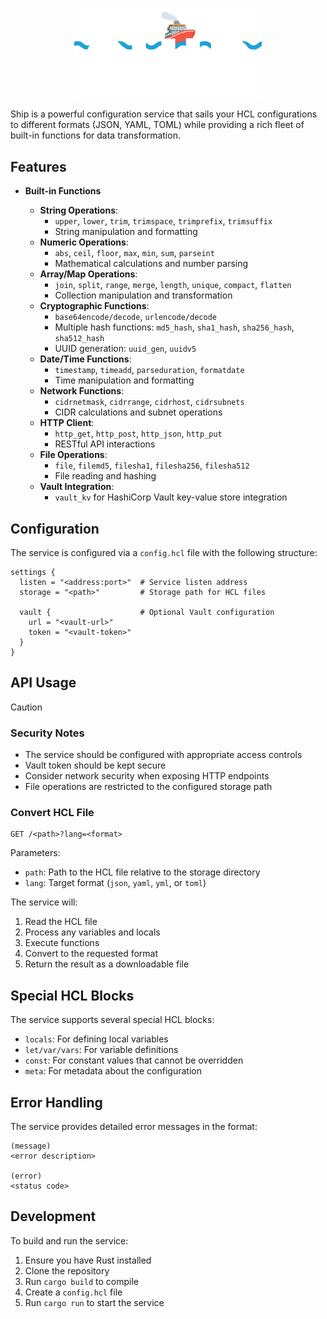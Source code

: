 <p align="center"><img style="width: 300px;" src="https://github.com/theMackabu/ship/blob/master/.github/assets/ship.png?raw=true" /></p>

Ship is a powerful configuration service that sails your HCL configurations to different formats (JSON, YAML, TOML) while providing a rich fleet of built-in functions for data transformation.

## Features

- **Built-in Functions**

  - **String Operations**:
    - `upper`, `lower`, `trim`, `trimspace`, `trimprefix`, `trimsuffix`
    - String manipulation and formatting
  - **Numeric Operations**:
    - `abs`, `ceil`, `floor`, `max`, `min`, `sum`, `parseint`
    - Mathematical calculations and number parsing
  - **Array/Map Operations**:
    - `join`, `split`, `range`, `merge`, `length`, `unique`, `compact`, `flatten`
    - Collection manipulation and transformation
  - **Cryptographic Functions**:
    - `base64encode/decode`, `urlencode/decode`
    - Multiple hash functions: `md5_hash`, `sha1_hash`, `sha256_hash`, `sha512_hash`
    - UUID generation: `uuid_gen`, `uuidv5`
  - **Date/Time Functions**:
    - `timestamp`, `timeadd`, `parseduration`, `formatdate`
    - Time manipulation and formatting
  - **Network Functions**:
    - `cidrnetmask`, `cidrrange`, `cidrhost`, `cidrsubnets`
    - CIDR calculations and subnet operations
  - **HTTP Client**:
    - `http_get`, `http_post`, `http_json`, `http_put`
    - RESTful API interactions
  - **File Operations**:
    - `file`, `filemd5`, `filesha1`, `filesha256`, `filesha512`
    - File reading and hashing
  - **Vault Integration**:
    - `vault_kv` for HashiCorp Vault key-value store integration

## Configuration

The service is configured via a `config.hcl` file with the following structure:

```hcl
settings {
  listen = "<address:port>"  # Service listen address
  storage = "<path>"         # Storage path for HCL files

  vault {                    # Optional Vault configuration
    url = "<vault-url>"
    token = "<vault-token>"
  }
}
```

## API Usage

> [!CAUTION]
>
> ### Security Notes
>
> - The service should be configured with appropriate access controls
> - Vault token should be kept secure
> - Consider network security when exposing HTTP endpoints
> - File operations are restricted to the configured storage path

### Convert HCL File

```
GET /<path>?lang=<format>
```

Parameters:

- `path`: Path to the HCL file relative to the storage directory
- `lang`: Target format (`json`, `yaml`, `yml`, or `toml`)

The service will:

1. Read the HCL file
2. Process any variables and locals
3. Execute functions
4. Convert to the requested format
5. Return the result as a downloadable file

## Special HCL Blocks

The service supports several special HCL blocks:

- `locals`: For defining local variables
- `let/var/vars`: For variable definitions
- `const`: For constant values that cannot be overridden
- `meta`: For metadata about the configuration

## Error Handling

The service provides detailed error messages in the format:

```
(message)
<error description>

(error)
<status code>
```

## Development

To build and run the service:

1. Ensure you have Rust installed
2. Clone the repository
3. Run `cargo build` to compile
4. Create a `config.hcl` file
5. Run `cargo run` to start the service

